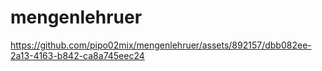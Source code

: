 # mengenlehruer



https://github.com/pipo02mix/mengenlehruer/assets/892157/dbb082ee-2a13-4163-b842-ca8a745eec24

